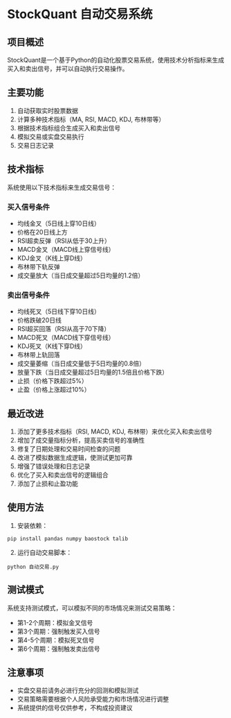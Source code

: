 # StockQuant 自动交易系统

## 项目概述

StockQuant是一个基于Python的自动化股票交易系统，使用技术分析指标来生成买入和卖出信号，并可以自动执行交易操作。

## 主要功能

1. 自动获取实时股票数据
2. 计算多种技术指标（MA, RSI, MACD, KDJ, 布林带等）
3. 根据技术指标组合生成买入和卖出信号
4. 模拟交易或实盘交易执行
5. 交易日志记录

## 技术指标

系统使用以下技术指标来生成交易信号：

### 买入信号条件
- 均线金叉（5日线上穿10日线）
- 价格在20日线上方
- RSI超卖反弹（RSI从低于30上升）
- MACD金叉（MACD线上穿信号线）
- KDJ金叉（K线上穿D线）
- 布林带下轨反弹
- 成交量放大（当日成交量超过5日均量的1.2倍）

### 卖出信号条件
- 均线死叉（5日线下穿10日线）
- 价格跌破20日线
- RSI超买回落（RSI从高于70下降）
- MACD死叉（MACD线下穿信号线）
- KDJ死叉（K线下穿D线）
- 布林带上轨回落
- 成交量萎缩（当日成交量低于5日均量的0.8倍）
- 放量下跌（当日成交量超过5日均量的1.5倍且价格下跌）
- 止损（价格下跌超过5%）
- 止盈（价格上涨超过10%）

## 最近改进

1. 添加了更多技术指标（RSI, MACD, KDJ, 布林带）来优化买入和卖出信号
2. 增加了成交量指标分析，提高买卖信号的准确性
3. 修复了日期处理和交易时间检查的问题
4. 改进了模拟数据生成逻辑，使测试更加可靠
5. 增强了错误处理和日志记录
6. 优化了买入和卖出信号的逻辑组合
7. 添加了止损和止盈功能

## 使用方法

1. 安装依赖：
```
pip install pandas numpy baostock talib
```

2. 运行自动交易脚本：
```
python 自动交易.py
```

## 测试模式

系统支持测试模式，可以模拟不同的市场情况来测试交易策略：
- 第1-2个周期：模拟金叉信号
- 第3个周期：强制触发买入信号
- 第4-5个周期：模拟死叉信号
- 第6个周期：强制触发卖出信号

## 注意事项

- 实盘交易前请务必进行充分的回测和模拟测试
- 交易策略需要根据个人风险承受能力和市场情况进行调整
- 系统提供的信号仅供参考，不构成投资建议 